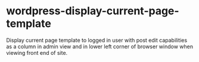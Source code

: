 # wordpress-display-current-page-template
Display current page template to logged in user with post edit capabilities as a column in admin view and in lower left corner of browser window when viewing front end of site.
